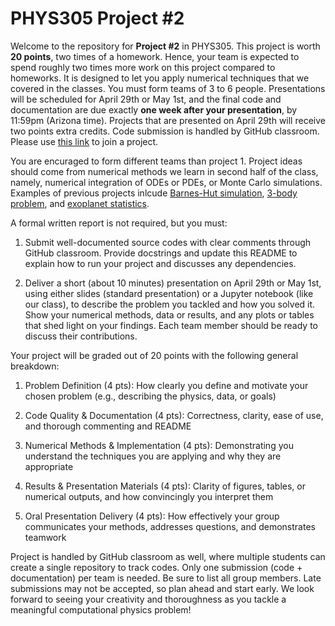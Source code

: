 # PHYS305 Project #2

Welcome to the repository for **Project #2** in PHYS305.
This project is worth **20 points**, two times of a homework.
Hence, your team is expected to spend roughly two times more work on
this project compared to homeworks.
It is designed to let you apply numerical techniques that we covered
in the classes.
You must form teams of 3 to 6 people.
Presentations will be scheduled for April 29th or May 1st, and the
final code and documentation are due exactly **one week after your
presentation**, by 11:59pm (Arizona time).
Projects that are presented on April 29th will receive two points
extra credits.
Code submission is handled by GitHub classroom.
Please use [this link](https://classroom.github.com/a/___) to
join a project.

You are encuraged to form different teams than project 1.
Project ideas should come from numerical methods we learn in second
half of the class, namely, numerical integration of ODEs or PDEs, or
Monte Carlo simulations.
Examples of previous projects inlcude
[Barnes-Hut simulation](https://github.com/uarizona-2022spring-phys105a/AG-Project-2),
[3-body problem](https://github.com/uarizona-2022spring-phys105a/adelawad-Three-Body-Problem-Project-2), and
[exoplanet statistics](https://github.com/ua-2024q3-astr513/ASTRSTATS513_final).

A formal written report is not required, but you must:

1. Submit well-documented source codes with clear comments through
   GitHub classroom.
   Provide docstrings and update this README to explain how to run
   your project and discusses any dependencies.

2. Deliver a short (about 10 minutes) presentation on April 29th or
   May 1st, using either slides (standard presentation) or a Jupyter
   notebook (like our class), to describe the problem you tackled and
   how you solved it.
   Show your numerical methods, data or results, and any plots or
   tables that shed light on your findings.
   Each team member should be ready to discuss their contributions.

Your project will be graded out of 20 points with the following
general breakdown:

1. Problem Definition (4 pts): How clearly you define and motivate
   your chosen problem (e.g., describing the physics, data, or goals)

2. Code Quality & Documentation (4 pts): Correctness, clarity, ease of
   use, and thorough commenting and README

3. Numerical Methods & Implementation (4 pts): Demonstrating you
   understand the techniques you are applying and why they are
   appropriate

4. Results & Presentation Materials (4 pts): Clarity of figures,
   tables, or numerical outputs, and how convincingly you interpret
   them

5. Oral Presentation Delivery (4 pts): How effectively your group
   communicates your methods, addresses questions, and demonstrates
   teamwork

Project is handled by GitHub classroom as well, where multiple
students can create a single repository to track codes.
Only one submission (code + documentation) per team is needed.
Be sure to list all group members.
Late submissions may not be accepted, so plan ahead and start
early.
We look forward to seeing your creativity and thoroughness as you
tackle a meaningful computational physics problem!
